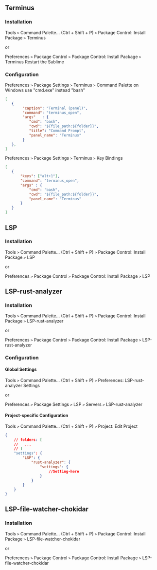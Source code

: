 ## Terminus
### Installation
Tools `>` Command Palette... (Ctrl + Shift + P) `>` Package Control: Install Package `>` Terminus

or

Preferences `>` Package Control `>` Package Control: Install Package `>` Terminus
Restart the Sublime

### Configuration
Preferences `>` Package Settings `>` Terminus `>` Command Palette
on Windows use "cmd.exe" instead "bash"
```json
[
   {
        "caption": "Terminal (panel)",
        "command": "terminus_open",
        "args"   : {
           "cmd": "bash",
           "cwd": "${file_path:${folder}}",
           "title": "Command Prompt",
           "panel_name": "Terminus"
        }
   },
]
```
Preferences `>` Package Settings `>` Terminus `>` Key Bindings
```json
[
   {
       "keys": ["alt+1"],
       "command": "terminus_open",
       "args" : {
           "cmd": "bash",
           "cwd": "${file_path:${folder}}",
           "panel_name": "Terminus"
       }
   }
]
```

## LSP
### Installation
Tools `>` Command Palette... (Ctrl + Shift + P) `>` Package Control: Install Package `>` LSP

or

Preferences `>` Package Control `>` Package Control: Install Package `>` LSP

## LSP-rust-analyzer
### Installation
Tools `>` Command Palette... (Ctrl + Shift + P) `>` Package Control: Install Package `>` LSP-rust-analyzer

or

Preferences `>` Package Control `>` Package Control: Install Package `>` LSP-rust-analyzer

### Configuration
#### Global Settings
Tools `>` Command Palette... (Ctrl + Shift + P) `>` Preferences: LSP-rust-analyzer Settings

or

Preferences `>` Package Settings `>` LSP `>` Servers `>` LSP-rust-analyzer

#### Project-specific Configuration
Tools `>` Command Palette... (Ctrl + Shift + P) `>` Project: Edit Project
```json
{
    // folders: [
    //   ...
    // ]
    "settings": {
        "LSP": {
            "rust-analyzer": {
                "settings": {
                    //Setting-here
                }
            }
        }
    }
}
```

## LSP-file-watcher-chokidar
### Installation
Tools `>` Command Palette... (Ctrl + Shift + P) `>` Package Control: Install Package `>` LSP-file-watcher-chokidar

or

Preferences `>` Package Control `>` Package Control: Install Package `>` LSP-file-watcher-chokidar
